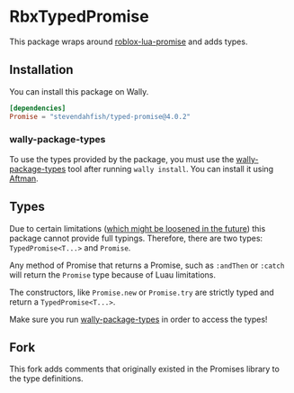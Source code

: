 # RbxTypedPromise

This package wraps around [roblox-lua-promise](https://github.com/evaera/roblox-lua-promise) and
adds types.

## Installation

You can install this package on Wally.

```toml
[dependencies]
Promise = "stevendahfish/typed-promise@4.0.2"
```

### wally-package-types

To use the types provided by the package, you must use the [wally-package-types](https://github.com/JohnnyMorganz/wally-package-types)
tool after running `wally install`. You can install it using [Aftman](https://github.com/LPGHatGuy/aftman).

## Types

Due to certain limitations ([which might be loosened in the future](https://github.com/Roblox/luau/pull/86))
this package cannot provide full typings. Therefore, there are two types: `TypedPromise<T...>` and `Promise`.

Any method of Promise that returns a Promise, such as `:andThen` or `:catch` will return the `Promise` type
because of Luau limitations.

The constructors, like `Promise.new` or `Promise.try` are strictly typed and return a `TypedPromise<T...>`.

Make sure you run [wally-package-types](#wally-package-types) in order to access the types!

## Fork
This fork adds comments that originally existed in the Promises library to the type definitions.
